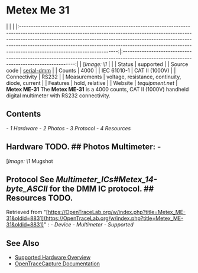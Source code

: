 # Metex Me 31
| | | |:-----------------------------------------------------------------------------------------------------------------------------------------------------------------------------------------------------------------------------------------------------------------------------------------------------------------------------------------------------------------:|:----------------------------------------------------------------------------------------------------------------------------------------:| | [*Image: \1* | | | Status | supported | | Source code | [serial-dmm](http://github.com/OpenTraceLab/?p=OpenTraceCapture.git;a=tree;f=src/hardware/serial-dmm) | | Counts | 4000 | | IEC 61010-1 | CAT II (1000V) | | Connectivity | RS232 | | Measurements | voltage, resistance, continuity, diode, current | | Features | hold, relative | | Website | *tequipment.net* | **Metex ME-31** The **Metex ME-31** is a 4000 counts, CAT II (1000V) handheld digital multimeter with RS232 connectivity.
## Contents
\- *1 Hardware* \- *2 Photos* \- *3 Protocol* \- *4 Resources*
## Hardware TODO. ## Photos **Multimeter**: \-
[*Image: \1*
Mugshot
## Protocol See *Multimeter_ICs#Metex_14-byte_ASCII* for the DMM IC protocol. ## Resources TODO.
Retrieved from "[https://OpenTraceLab.org/w/index.php?title=Metex_ME-31&oldid=8831](https://OpenTraceLab.org/w/index.php?title=Metex_ME-31&oldid=8831)"
: \- *Device* \- *Multimeter* \- *Supported*
## See Also
- [Supported Hardware Overview](../supported-hardware.md)
- [OpenTraceCapture Documentation](../../opentracecapture/overview.md)
